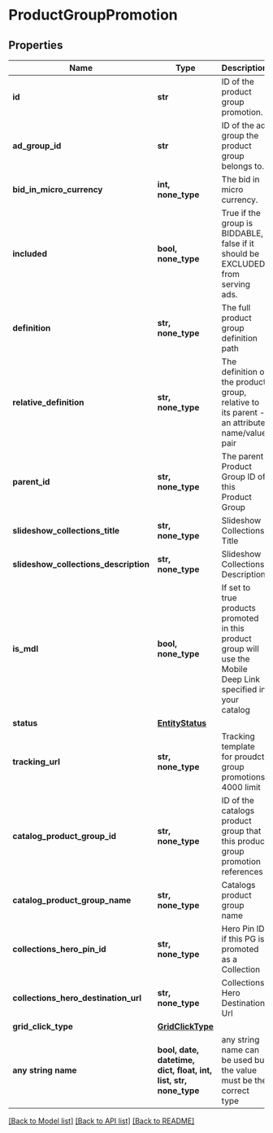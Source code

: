 # ProductGroupPromotion


## Properties
Name | Type | Description | Notes
------------ | ------------- | ------------- | -------------
**id** | **str** | ID of the product group promotion. | [optional] 
**ad_group_id** | **str** | ID of the ad group the product group belongs to. | [optional] 
**bid_in_micro_currency** | **int, none_type** | The bid in micro currency. | [optional] 
**included** | **bool, none_type** | True if the group is BIDDABLE, false if it should be EXCLUDED from serving ads. | [optional] 
**definition** | **str, none_type** | The full product group definition path | [optional] 
**relative_definition** | **str, none_type** | The definition of the product group, relative to its parent - an attribute name/value pair | [optional] 
**parent_id** | **str, none_type** | The parent Product Group ID of this Product Group | [optional] 
**slideshow_collections_title** | **str, none_type** | Slideshow Collections Title | [optional] 
**slideshow_collections_description** | **str, none_type** | Slideshow Collections Description | [optional] 
**is_mdl** | **bool, none_type** | If set to true products promoted in this product group will use the Mobile Deep Link specified in your catalog | [optional] 
**status** | [**EntityStatus**](EntityStatus.md) |  | [optional] 
**tracking_url** | **str, none_type** | Tracking template for proudct group promotions. 4000 limit | [optional] 
**catalog_product_group_id** | **str, none_type** | ID of the catalogs product group that this product group promotion references | [optional] 
**catalog_product_group_name** | **str, none_type** | Catalogs product group name | [optional] 
**collections_hero_pin_id** | **str, none_type** | Hero Pin ID if this PG is promoted as a Collection | [optional] 
**collections_hero_destination_url** | **str, none_type** | Collections Hero Destination Url | [optional] 
**grid_click_type** | [**GridClickType**](GridClickType.md) |  | [optional] 
**any string name** | **bool, date, datetime, dict, float, int, list, str, none_type** | any string name can be used but the value must be the correct type | [optional]

[[Back to Model list]](../README.md#documentation-for-models) [[Back to API list]](../README.md#documentation-for-api-endpoints) [[Back to README]](../README.md)


